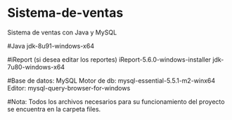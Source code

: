 # Sistema-de-ventas
Sistema de ventas con Java y MySQL

#Java
jdk-8u91-windows-x64

#iReport (si desea editar los reportes)
iReport-5.6.0-windows-installer
jdk-7u80-windows-x64

#Base de datos: MySQL
Motor de db: mysql-essential-5.5.1-m2-winx64
Editor: mysql-query-browser-for-windows

#Nota: 
Todos los archivos necesarios para su funcionamiento del proyecto se encuentra en la carpeta files.
